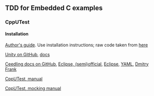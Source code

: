 ## TDD for Embedded C examples

### CppUTest
#### Installation
[Author's guide](https://github.com/jwgrenning/tddec-code). Use installation instructions; raw code taken from [here](https://pragprog.com/titles/jgade/source_code)

[Unity on GitHub](https://github.com/ThrowTheSwitch/Unity), [docs](https://github.com/ThrowTheSwitch/Unity/tree/master/docs)

[Ceedling docs on GitHub](https://github.com/ThrowTheSwitch/Ceedling/blob/master/docs/CeedlingPacket.md), [Eclipse, (semi)official](http://www.throwtheswitch.org/eclipse/), [Eclipse](http://www.electronvector.com/blog/add-unit-tests-to-your-current-project-with-ceedling), [YAML](https://en.wikipedia.org/wiki/YAML), [Dmitry Frank](https://dmitryfrank.com/articles/unit_testing_embedded_c_applications)

[CppUTest, manual](https://cpputest.github.io/manual.html)

[CppUTest, mocking manual](https://cpputest.github.io/mocking_manual.html)
